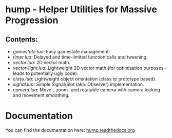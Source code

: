 hump - Helper Utilities for Massive Progression
===============================================

Contents:
------------

*   *gamestate.lua*: Easy gamestate management.
*   *timer.lua*: Delayed and time-limited function calls and tweening.
*   *vector.lua*: 2D vector math.
*   *vector-light.lua*: Lightweight 2D vector math (for optimisation purposes - leads to potentially ugly code).
*   *class.lua*: Lightweight object orientation (class or prototype based).
*   *signal.lua*: Simple Signal/Slot (aka. Observer) implementation.
*   *camera.lua*: Move-, zoom- and rotatable camera with camera locking and movement smoothing.

Documentation
=============

You can find the documentation here: [hump.readthedocs.org](http://hump.readthedocs.org)

